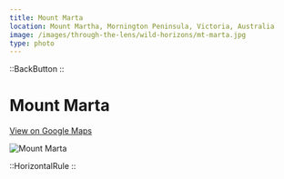 ```yaml
---
title: Mount Marta
location: Mount Martha, Mornington Peninsula, Victoria, Australia
image: /images/through-the-lens/wild-horizons/mt-marta.jpg
type: photo
---
```


::BackButton
::

# Mount Marta

<a href="https://www.google.com/maps/search/?api=1&query=Mount+Martha,+Mornington+Peninsula,+Victoria,+Australia" target="_blank" rel="noopener noreferrer">View on Google Maps</a>

![Mount Marta](/images/through-the-lens/wild-horizons/mt-marta.jpg)

<div class="mb-8"></div>

::HorizontalRule
::
